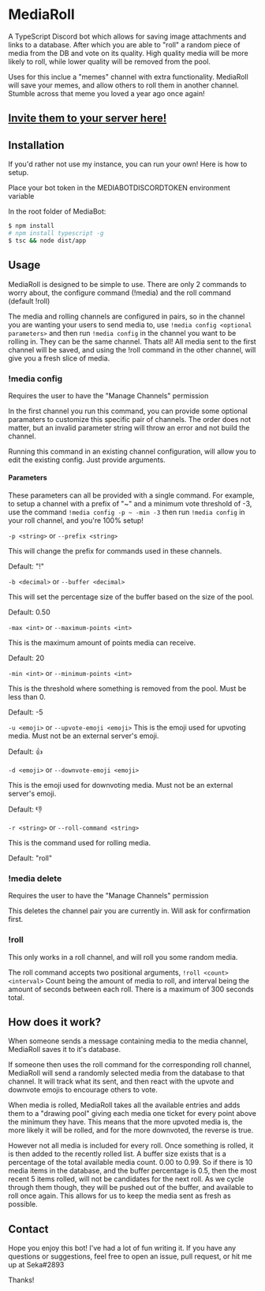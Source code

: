 # MediaRoll

A TypeScript Discord bot which allows for saving image attachments and links to a database. After which you are able to "roll" a random piece of media from the DB and vote on its quality. High quality media will be more likely to roll, while lower quality will be removed from the pool.

Uses for this inclue a "memes" channel with extra functionality. MediaRoll will save your memes, and allow others to roll them in another channel. Stumble across that meme you loved a year ago once again!

## [Invite them to your server here!](https://discordapp.com/api/oauth2/authorize?client_id=678490376239054859&permissions=116800&scope=bot)

## Installation

If you'd rather not use my instance, you can run your own! Here is how to setup.

Place your bot token in the MEDIABOTDISCORDTOKEN environment variable

In the root folder of MediaBot:

```bash
$ npm install
# npm install typescript -g
$ tsc && node dist/app
```

## Usage

MediaRoll is designed to be simple to use. There are only 2 commands to worry about, the configure command (!media) and the roll command (default !roll)

The media and rolling channels are configured in pairs, so in the channel you are wanting your users to send media to, use `!media config <optional parameters>` and then run `!media config` in the channel you want to be rolling in. They can be the same channel. Thats all! All media sent to the first channel will be saved, and using the !roll command in the other channel, will give you a fresh slice of media.

### !media config

Requires the user to have the "Manage Channels" permission

In the first channel you run this command, you can provide some optional paramaters to customize this specific pair of channels. The order does not matter, but an invalid parameter string will throw an error and not build the channel.

Running this command in an existing channel configuration, will allow you to edit the existing config. Just provide arguments.

#### Parameters

These parameters can all be provided with a single command. For example, to setup a channel with a prefix of "~" and a minimum vote threshold of -3, use the command `!media config -p ~ -min -3` then run `!media config` in your roll channel, and you're 100% setup!

`-p <string>` or 
`--prefix <string>`

This will change the prefix for commands used in these channels.

Default: "!"

`-b <decimal>` or 
`--buffer <decimal>`

This will set the percentage size of the buffer based on the size of the pool.

Default: 0.50

`-max <int>` or 
`--maximum-points <int>`

This is the maximum amount of points media can receive.

Default: 20

`-min <int>` or 
`--minimum-points <int>`

This is the threshold where something is removed from the pool. Must be less than 0.

Default: -5

`-u <emoji>` or 
`--upvote-emoji <emoji>`
This is the emoji used for upvoting media. Must not be an external server's emoji.

Default: 👍

`-d <emoji>` or 
`--downvote-emoji <emoji>`

This is the emoji used for downvoting media. Must not be an external server's emoji.

Default: 👎

`-r <string>` or 
`--roll-command <string>`

This is the command used for rolling media.

Default: "roll"

### !media delete

Requires the user to have the "Manage Channels" permission

This deletes the channel pair you are currently in. Will ask for confirmation first.

### !roll

This only works in a roll channel, and will roll you some random media.

The roll command accepts two positional arguments, `!roll <count> <interval>` Count being the amount of media to roll, and interval being the amount of seconds between each roll. There is a maximum of 300 seconds total.

## How does it work?

When someone sends a message containing media to the media channel, MediaRoll saves it to it's database.

If someone then uses the roll command for the corresponding roll channel, MediaRoll will send a randomly selected media from the database to that channel. It will track what its sent, and then react with the upvote and downvote emojis to encourage others to vote.

When media is rolled, MediaRoll takes all the available entries and adds them to a "drawing pool" giving each media one ticket for every point above the minimum they have. This means that the more upvoted media is, the more likely it will be rolled, and for the more downvoted, the reverse is true.

However not all media is included for every roll. Once something is rolled, it is then added to the recently rolled list. A buffer size exists that is a percentage of the total available media count. 0.00 to 0.99. So if there is 10 media items in the database, and the buffer percentage is 0.5, then the most recent 5 items rolled, will not be candidates for the next roll. As we cycle through them though, they will be pushed out of the buffer, and available to roll once again. This allows for us to keep the media sent as fresh as possible.

## Contact

Hope you enjoy this bot! I've had a lot of fun writing it. If you have any questions or suggestions, feel free to open an issue, pull request, or hit me up at Seka#2893

Thanks!
